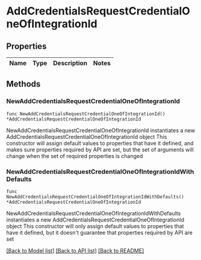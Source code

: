 # AddCredentialsRequestCredentialOneOfIntegrationId

## Properties

Name | Type | Description | Notes
------------ | ------------- | ------------- | -------------

## Methods

### NewAddCredentialsRequestCredentialOneOfIntegrationId

`func NewAddCredentialsRequestCredentialOneOfIntegrationId() *AddCredentialsRequestCredentialOneOfIntegrationId`

NewAddCredentialsRequestCredentialOneOfIntegrationId instantiates a new AddCredentialsRequestCredentialOneOfIntegrationId object
This constructor will assign default values to properties that have it defined,
and makes sure properties required by API are set, but the set of arguments
will change when the set of required properties is changed

### NewAddCredentialsRequestCredentialOneOfIntegrationIdWithDefaults

`func NewAddCredentialsRequestCredentialOneOfIntegrationIdWithDefaults() *AddCredentialsRequestCredentialOneOfIntegrationId`

NewAddCredentialsRequestCredentialOneOfIntegrationIdWithDefaults instantiates a new AddCredentialsRequestCredentialOneOfIntegrationId object
This constructor will only assign default values to properties that have it defined,
but it doesn't guarantee that properties required by API are set


[[Back to Model list]](../README.md#documentation-for-models) [[Back to API list]](../README.md#documentation-for-api-endpoints) [[Back to README]](../README.md)


